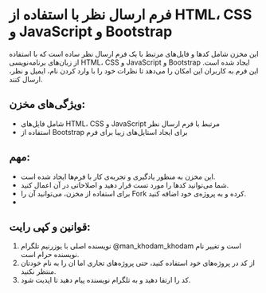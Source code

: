 # فرم ارسال نظر با استفاده از HTML، CSS و JavaScript و Bootstrap

این مخزن شامل کدها و فایل‌های مرتبط با یک فرم ارسال نظر ساده است که با استفاده از زبان‌های برنامه‌نویسی HTML، CSS و JavaScript و Bootstrap ایجاد شده است.
این فرم به کاربران این امکان را می‌دهد تا نظرات خود را با وارد کردن نام، ایمیل و نظر، ارسال کنند. 

## ویژگی‌های مخزن:

- شامل فایل‌های HTML، CSS و JavaScript مرتبط با فرم ارسال نظر
- استفاده از Bootstrap برای ایجاد استایل‌های زیبا برای فرم

## مهم:

- این مخزن به منظور یادگیری و تجربه‌ی کار با فرم‌ها ایجاد شده است.
- شما می‌توانید کدها را مورد تست قرار دهید و اصلاحاتی در آن اعمال کنید.
- برای استفاده از مخزن، می‌توانید آن را Fork کرده و به پروژه‌ی خود اضافه کنید.
- 
## قوانین و کپی رایت:

1. نویسنده اصلی با یوزرنیم تلگرام @man_khodam_khodam است و تغییر نام نویسنده حرام است.
2. از کد در پروژه‌های خود استفاده کنید، حتی پروژه‌های تجاری اما ان را به نام خودتان منتظر نکنید.
3. کد را ارتقا دهید و به تلگرام نویسنده پیام دهید تا اپدیت شود.
